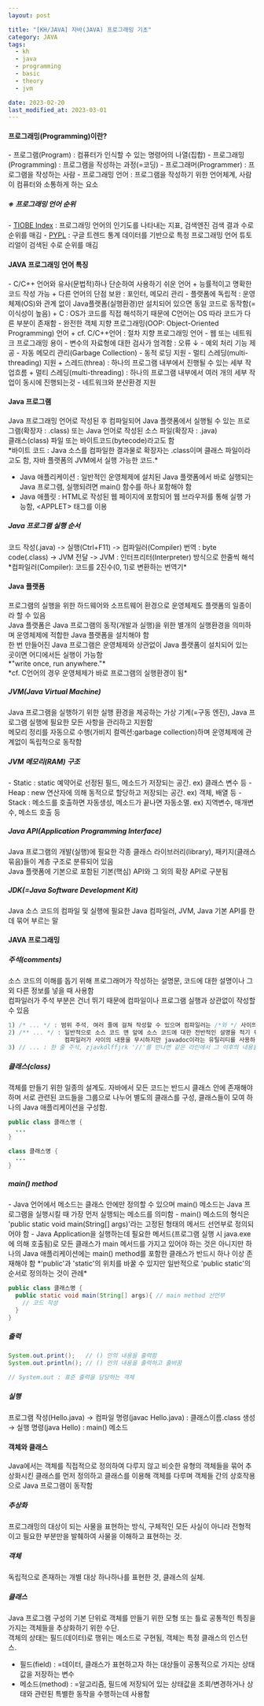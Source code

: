 ```yaml
---
layout: post

title: "[KH/JAVA] 자바(JAVA) 프로그래밍 기초"
category: JAVA
tags: 
  - kh
  - java
  - programming
  - basic
  - theory
  - jvm

date: 2023-02-20
last_modified_at: 2023-03-01
---
```


<h4>프로그래밍(Programming)이란?</h4>
- 프로그램(Program) : 컴퓨터가 인식할 수 있는 명령어의 나열(집합)
- 프로그래밍(Programming) : 프로그램을 작성하는 과정(=코딩)
- 프로그래머(Programmer) : 프로그램을 작성하는 사람
- 프로그래밍 언어 : 프로그램을 작성하기 위한 언어체계, 사람이 컴퓨터와 소통하게 하는 요소


<h5>※ 프로그래밍 언어 순위</h5>
- <a href="https://www.tiobe.com/tiobe-index/" target="_blank">TIOBE Index</a> : 프로그래밍 언어의 인기도를 나타내는 지표, 검색엔진 검색 결과 수로 순위를 매김
- <a href="http://pypl.github.io/PYPL.html" target="_blank">PYPL</a> : 구글 트렌드 통계 데이터를 기반으로 특정 프로그래밍 언어 튜토리얼이 검색된 수로 순위를 매김


<h4>JAVA 프로그래밍 언어 특징</h4>
- C/C++ 언어와 유사(문법적)하나 단순하여 사용하기 쉬운 언어
  + 능률적이고 명확한 코드 작성 가능
  + 다른 언어의 단점 보완 : 포인터, 메모리 관리
- 플랫폼에 독립적 : 운영체제(OS)와 관계 없이 Java플랫폼(실행환경)만 설치되어 있으면 동일 코드로 동작함(=이식성이 높음)
  + C : OS가 코드를 직접 해석하기 때문에 C언어는 OS 따라 코드가 다른 부분이 존재함
- 완전한 객체 지향 프로그래밍(OOP: Object-Oriented Programming) 언어
  + cf. C/C++언어 : 절차 지향 프로그래밍 언어
- 웹 또는 네트워크 프로그래밍 용이
- 변수의 자료형에 대한 검사가 엄격함 : 오류 ↓
- 예외 처리 기능 제공
- 자동 메모리 관리(Garbage Collection)
- 동적 로딩 지원
- 멀티 스레딩(multi-threading) 지원
  + 스레드(threa) : 하나의 프로그램 내부에서 진행될 수 있는 세부 작업흐름
  + 멀티 스레딩(multi-threading) : 하나의 프로그램 내부에서 여러 개의 세부 작업이 동시에 진행되는것
- 네트워크와 분산환경 지원


<h4>Java 프로그램</h4>
Java 프로그래밍 언어로 작성된 후 컴파일되어 Java 플랫폼에서 실행될 수 있는 프로그램(확장자 : .class) 또는 Java 언어로 작성된 소스 파일(확장자 : .java)<br />
클래스(class) 파일 또는 바이트코드(bytecode)라고도 함<br />
*바이트 코드 : Java 소스를 컴파일한 결과물로 확장자는 .class이며 클래스 파일이라고도 함, 자바 플랫폼의 JVM에서 실행 가능한 코드.*<br />


- Java 애플리케이션 : 일반적인 운영체제에 설치된 Java 플랫폼에서 바로 실행되는 Java 프로그램, 실행되려면 main() 함수를 하나 포함해야 함
- Java 애플릿 : HTML로 작성된 웹 페이지에 포함되어 웹 브라우저를 통해 실행 가능함, &lt;APPLET&gt; 태그를 이용


<h5>Java 프로그램 실행 순서</h5>
<div class="box">코드 작성(.java) -> 실행(Ctrl+F11) -> 컴파일러(Compiler) 번역 : byte code(.class) -> JVM 전달 -> JVM : 인터프리터(Interpreter) 방식으로 한줄씩 해석</div>
*컴파일러(Compiler): 코드를 2진수(0, 1)로 변환하는 번역기*


<h4>Java 플랫폼</h4>
프로그램의 실행을 위한 하드웨어와 소프트웨어 환경으로 운영체제도 플랫폼의 일종이라 할 수 있음<br />
Java 플랫폼은 Java 프로그램의 동작(개발과 실행)을 위한 별개의 실행환경을 의미하며 운영체제에 적합한 Java 플랫폼을 설치해야 함<br />
한 번 만들어진 Java 프로그램은 운영체제와 상관없이 Java 플랫폼이 설치되어 있는 곳이면 어디에서든 실행이 가능함<br />
*"write once, run anywhere."*<br />
*cf. C언어의 경우 운영체제가 바로 프로그램의 실행환경이 됨*


<h5>JVM(Java Virtual Machine)</h5>
Java 프로그램을 실행하기 위한 실행 환경을 제공하는 가상 기계(=구동 엔진), Java 프로그램 실행에 필요한 모든 사항을 관리하고 지원함<br />
메모리 정리를 자동으로 수행(가비지 컬렉션:garbage collection)하며 운영체제에 관계없이 독립적으로 동작함


<h5>JVM 메모리(RAM) 구조</h5>
- Static : static 예약어로 선정된 필드, 메소드가 저장되는 공간. ex) 클래스 변수 등
- Heap : new 연산자에 의해 동적으로 할당하고 저장되는 공간. ex) 객체, 배열 등
- Stack : 메소드를 호출하면 자동생성, 메소드가 끝나면 자동소멸. ex) 지역변수, 매개변수, 메소드 호출 등


<h5>Java API(Application Programming Interface)</h5>
Java 프로그램의 개발(실행)에 필요한 각종 클래스 라이브러리(library), 패키지(클래스 묶음)들이 계층 구조로 분류되어 있음<br />
Java 플랫폼에 기본으로 포함된 기본(핵심) API와 그 외의 확장 API로 구분됨


<h5>JDK(=Java Software Development Kit)</h5>
Java 소스 코드의 컴파일 및 실행에 필요한 Java 컴파일러, JVM, Java 기본 API를 한데 묶어 부르는 말


<h4>JAVA 프로그래밍</h4>


<h5>주석(comments)</h5>
소스 코드의 이해를 돕기 위해 프로그래머가 작성하는 설명문, 코드에 대한 설명이나 그 외 다른 정보를 넣을 때 사용함<br />
컴파일러가 주석 부분은 건너 뛰기 때문에 컴파일이나 프로그램 실행과 상관없이 작성할 수 있음

```java
1) /* ... */ : 범위 주석, 여러 줄에 걸쳐 작성할 수 있으며 컴파일러는 /*와 */ 사이의 내용을 무시함
2) /** ... */ : 일반적으로 소스 코드 맨 앞에 소스 코드에 대한 전반적인 설명을 적기 위해 사용함
                컴파일러가 사이의 내용을 무시하지만 javadoc이라는 유틸리티를 사용하면 주석 안의 문장을 자동으로 추출해 매뉴얼 생성 가능
3) // ... : 한 줄 주석, zjavkdlffjrk '//'를 만나면 같은 라인에서 그 이후의 내용을 무시함
```


<h5>클래스(class)</h5>
객체를 만들기 위한 일종의 설계도. 자바에서 모든 코드는 반드시 클래스 안에 존재해야 하며 서로 관련된 코드들을 그룹으로 나누어 별도의 클래스를 구성, 클래스들이 모여 하나의 Java 애플리케이션을 구성함.

```java
public class 클래스명 {
  ...
}

class 클래스명 {
  ...
}
```


<h5>main() method</h5>
- Java 언어에서 메소드는 클래스 안에만 정의할 수 있으며 main() 메소드는 Java 프로그램을 실행시킬 때 가장 먼저 실행되는 메소드를 의미함
- main() 메소드의 형식은 'public static void main(String[] args)'라는 고정된 형태의 메서드 선언부로 정의되어야 함
- Java Application을 실행하는데 필요한 메서드(프로그램 실행 시 java.exe에 의해 호출됨)로 모든 클래스가 main 메서드를 가지고 있어야 하는 것은 아니지만 하나의 Java 애플리케이션에는 main() method를 포함한 클래스가 반드시 하나 이상 존재해야 함
*'public'과 'static'의 위치를 바꿀 수 있지만 일반적으로 'public static'의 순서로 정의하는 것이 관례*

```java
public class 클래스명 {
  public static void main(String[] args){ // main method 선언부
    // 코드 작성
  }
}
```

<h5>출력</h5>

```java
System.out.print();   // () 안의 내용을 출력함
System.out.println(); // () 안의 내용을 출력하고 줄바꿈

// System.out : 표준 출력을 담당하는 객체
```


<h5>실행</h5>
<div class="box">프로그램 작성(Hello.java) → 컴파일 명령(javac Hello.java) : 클래스이름.class 생성 → 실행 명령(java Hello) : main() 메소드 </div>


<h4>객체와 클래스</h4>
Java에서는 객체를 직접적으로 정의하여 다루지 않고 비슷한 유형의 객체들을 묶어 추상화시킨 클래스를 먼저 정의하고 클래스를 이용해 객체를 다루며 객체들 간의 상호작용으로 Java 프로그램이 동작함

<h5>추상화</h5>
프로그래밍의 대상이 되는 사물을 표현하는 방식, 구체적인 모든 사실이 아니라 전형적이고 필요한 부분만을 발췌하여 사물을 이해하고 표현하는 것.

<h5>객체</h5>
독립적으로 존재하는 개별 대상 하나하나를 표현한 것, 클래스의 실체.

<h5>클래스</h5>
Java 프로그램 구성의 기본 단위로 객체를 만들기 위한 모형 또는 틀로 공통적인 특징을 가지는 객체들을 추상화하기 위한 수단.<br />
객체의 상태는 필드(데이터)로 행위는 메소드로 구현됨, 객체는 특정 클래스의 인스턴스.<br />

- 필드(field) : =데이터, 클래스가 표현하고자 하는 대상들이 공통적으로 가지는 상태값을 저장하는 변수
- 메소드(method) : =알고리즘, 필드에 저장되어 있는 상태값을 조회/변경하거나 상태와 관련된 특별한 동작을 수행하는데 사용함


